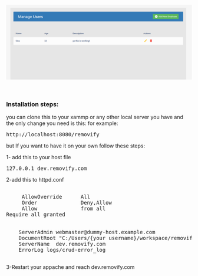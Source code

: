 ![Screenshot](https://github.com//sinakhoshdel/crud-php-oop-pdo/blob/master/assets/Screenshot.png "CRUD")

<br>
<h3>Installation steps:</h3>
you can clone this to your xammp or any other local server you have and the only change you need is this:
for example:
<pre>http://localhost:8080/removify</pre>

but If you want to have it on your own follow these steps:

1- add this to your host file
<pre>
127.0.0.1 dev.removify.com
</pre>
2-add this to httpd.conf
<pre>
<Directory "C:/Users/{your username}/workspace">
     AllowOverride      All
     Order              Deny,Allow
     Allow              from all
Require all granted
</Directory>
<VirtualHost *:80>
    ServerAdmin webmaster@dummy-host.example.com
    DocumentRoot "C:/Users/{your username}/workspace/removify"
    ServerName  dev.removify.com
    ErrorLog logs/crud-error_log
</VirtualHost>
</pre>

3-Restart your appache and reach dev.removify.com

